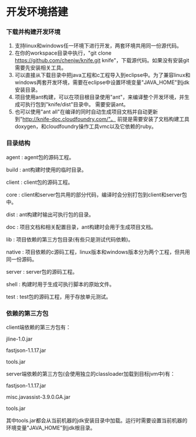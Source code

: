 开发环境搭建
========

### 下载并构建开发环境

1. 支持linux和windows任一环境下进行开发，两套环境共用同一份源代码。
2. 在你的workspace目录中执行，"git clone https://github.com/chenjw/knife.git knife"，下载源代码。如果没有安装git需要先安装相关工具。
3. 可以直接从下载目录中把java工程和c工程导入到eclipse中。为了兼容linux和windows两套开发环境，需要在eclipse中设置环境变量"JAVA_HOME"到jdk安装目录。
4. 项目使用ant构建，可以在项目根目录使用"ant"，来编译整个开发环境，并生成可执行包到"knife/dist"目录中。 需要安装ant。
5. 也可以使用"ant all"在编译的同时自动生成项目文档并自动更新到"http://knife-doc.cloudfoundry.com/"。 前提是需要安装了文档构建工具doxygen，和cloudfoundry操作工具vmc以及它依赖的ruby。

### 目录结构

agent : agent包的源码工程。

build : ant构建时使用的临时目录。

client : client包的源码工程。

core : client和server包共用的部分代码，编译时会分别打包到client和server包中。

dist : ant构建时输出可执行包的目录。

doc : 项目文档和相关配置目录，ant构建时会用于生成项目文档。

lib : 项目依赖的第三方包目录(有些只是测试代码依赖)。

native : 项目依赖的c源码工程，linux版本和windows版本分为两个工程，但共用同一份源码。

server : server包的源码工程。

shell : 构建时用于生成可执行脚本的原始文件。

test : test包的源码工程，用于存放单元测试。

### 依赖的第三方包

client端依赖的第三方包有：

jline-1.0.jar

fastjson-1.1.17.jar

tools.jar

server端依赖的第三方包(会使用独立的classloader加载到目标jvm中)有：

fastjson-1.1.17.jar

misc.javassist-3.9.0.GA.jar

tools.jar

其中tools.jar都会从当前机器的jdk安装目录中加载。运行时需要设置当前机器的环境变量"JAVA_HOME"到jdk根目录。

